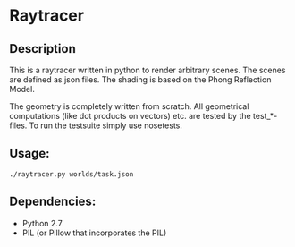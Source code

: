 
Raytracer
=========

Description
-----------

This is a raytracer written in python to render
arbitrary scenes. The scenes are defined as json files.
The shading is based on the Phong Reflection Model. 

The geometry is completely written from scratch. All
geometrical computations (like dot products on vectors)
etc. are tested by the test_*-files. To run the testsuite
simply use nosetests.


Usage:
------

    ./raytracer.py worlds/task.json



Dependencies:
-------------

* Python 2.7
* PIL (or Pillow that incorporates the PIL)
